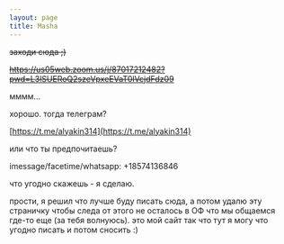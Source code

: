 ```yaml
---
layout: page
title: Masha
---
```


~~заходи сюда ;)~~

~~https://us05web.zoom.us/j/87017212482?pwd=L3lSUERoQ2szeVpxeEVaT0lVcjdFdz09~~




мммм...

хорошо. тогда телеграм?

[https://t.me/alyakin314](https://t.me/alyakin314)

или что ты предпочитаешь?

imessage/facetime/whatsapp: +18574136846

что угодно скажешь - я сделаю.

прости, я решил что лучше буду писать сюда, а потом удалю эту страничку чтобы следа от этого не осталось в ОФ что мы общаемся где-то еще (за тебя волнуюсь). это мой сайт так что тут я могу что угодно писать и потом сносить :)



